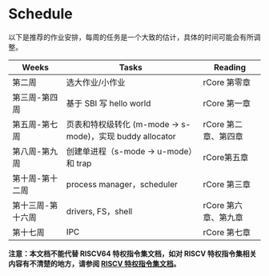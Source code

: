 # Schedule

以下是推荐的作业安排，每周的任务是一个大致的估计，具体的时间可能会有所调整。

|  Weeks  | Tasks  | Reading  |
| ------------ | ------------- | -------------- |
| 第二周  | 选大作业/小作业 | rCore 第零章 |
| 第三周-第四周  | 基于 SBI 写 hello world | rCore 第一章 |
| 第五周-第七周  | 页表和特权级转化 (m-mode -> s-mode)，实现 buddy allocator | rCore 第二章、第四章 |
| 第八周-第九周  | 创建单进程（s-mode -> u-mode）和 trap | rCore第五章 |
| 第十周-第十二周  | process manager，scheduler | rCore 第三章 |
| 第十三周-第十六周  | drivers, FS，shell | rCore 第六章、第九章 |
| 第十七周  | IPC | rCore 第七章 |

**注意：本文档不能代替 RISCV64 特权指令集文档，如对 RISCV 特权指令集相关内容有不清楚的地方，请参阅 [RISCV 特权指令集文档][riscv-privileged-spec]。**

[riscv-privileged-spec]: https://github.com/riscv/riscv-isa-manual/releases/tag/Priv-v1.12
